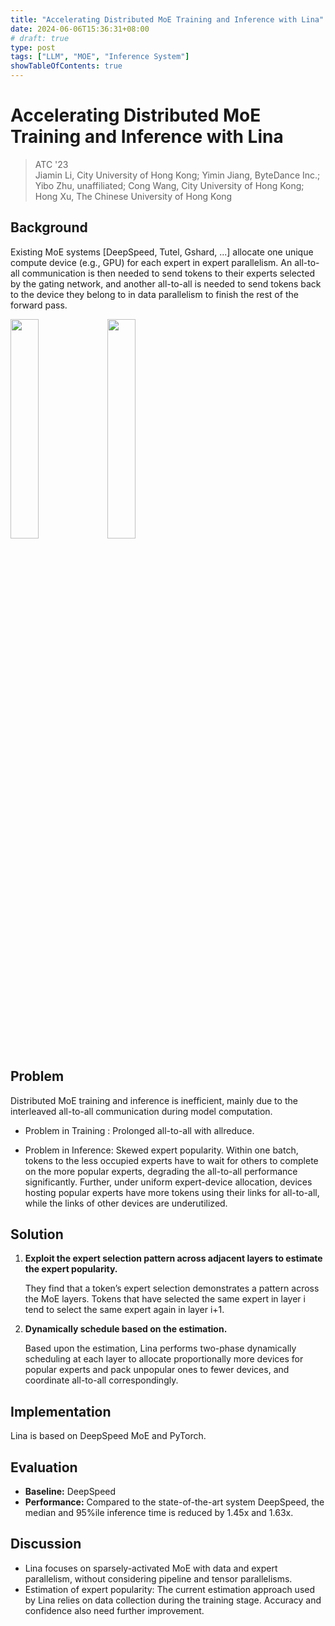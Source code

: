 ```yaml
---
title: "Accelerating Distributed MoE Training and Inference with Lina"
date: 2024-06-06T15:36:31+08:00
# draft: true
type: post
tags: ["LLM", "MOE", "Inference System"]
showTableOfContents: true
---
```


# Accelerating Distributed MoE Training and Inference with Lina
> ATC '23  
> Jiamin Li, City University of Hong Kong; Yimin Jiang, ByteDance Inc.; Yibo Zhu, unaffiliated; Cong Wang, City University of Hong Kong; Hong Xu, The Chinese University of Hong Kong 

## Background

Existing MoE systems [DeepSpeed, Tutel, Gshard, ...] allocate one unique compute device (e.g., GPU) for each expert in expert parallelism. An all-to-all communication is then needed to send tokens to their experts selected by the gating network, and another all-to-all is needed to send tokens back to the device they belong to in data parallelism to finish the rest of the forward pass.

<img src="../../../images/MOE/Line_1.png" alt="" width="30%">
<img src="../../../images/MOE/Line_2.png" alt="" width="30%">

## Problem

Distributed MoE training and inference is inefficient, mainly due to the interleaved all-to-all communication during model computation.

* Problem in Training
: Prolonged all-to-all with allreduce.

* Problem in Inference: Skewed expert popularity. Within one batch, tokens to the less occupied experts have to wait for others to complete on the more popular experts, degrading the all-to-all performance significantly. Further, under uniform expert-device allocation, devices hosting popular experts have more tokens using their links for all-to-all, while the links of other devices are underutilized.

## Solution

1. **Exploit the expert selection pattern across adjacent layers to estimate the expert popularity.**

    They find that a token’s expert selection demonstrates a pattern across the MoE layers. Tokens that have selected the same expert in layer i tend to select the same expert again in layer i+1.

2. **Dynamically schedule based on the estimation.**

    Based upon the estimation, Lina performs two-phase dynamically scheduling at each layer to allocate proportionally more devices for popular experts and pack unpopular ones to fewer devices, and coordinate all-to-all correspondingly.

## Implementation

Lina is based on DeepSpeed MoE and PyTorch.

## Evaluation

* **Baseline:** DeepSpeed 
* **Performance:** Compared to the state-of-the-art system DeepSpeed, the median and 95%ile inference time is reduced by 1.45x and 1.63x.

## Discussion

* Lina focuses on sparsely-activated MoE with data and expert parallelism, without considering pipeline and tensor parallelisms.
* Estimation of expert popularity: The current estimation approach used by Lina relies on data collection during the training stage. Accuracy and confidence also need further improvement.
